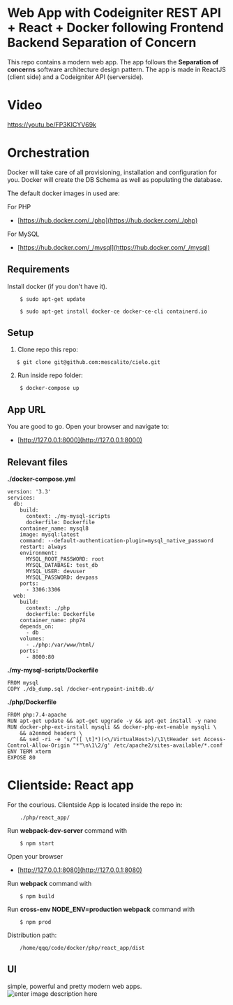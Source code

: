 # Web App with Codeigniter REST API + React + Docker following Frontend Backend Separation of Concern
This repo contains a modern web app.
The app follows the **Separation of concerns** software architecture design pattern.
The app is made in ReactJS (client side) and a Codeigniter API (serverside).

# Video
https://youtu.be/FP3KICYV69k

# Orchestration
Docker will take care of all provisioning, installation and configuration for you.
Docker will create the DB Schema as well as populating the database.

The default docker images in used are:

For PHP

 - [https://hub.docker.com/_/php](https://hub.docker.com/_/php)

For MySQL

 - [https://hub.docker.com/_/mysql](https://hub.docker.com/_/mysql)

## Requirements
Install docker (if you don't have it).
```
    $ sudo apt-get update
```
```
	$ sudo apt-get install docker-ce docker-ce-cli containerd.io
```
## Setup
 1. Clone repo this repo:
```
   $ git clone git@github.com:mescalito/cielo.git
```
 2. Run inside repo folder:
```
    $ docker-compose up
```
## App URL
You are good to go. Open your browser and navigate to:
 - [http://127.0.0.1:8000](http://127.0.0.1:8000)
## Relevant files
**./docker-compose.yml**
```
version: '3.3'
services:
  db:
    build:
      context: ./my-mysql-scripts
      dockerfile: Dockerfile 
    container_name: mysql8
    image: mysql:latest
    command: --default-authentication-plugin=mysql_native_password
    restart: always
    environment:
      MYSQL_ROOT_PASSWORD: root
      MYSQL_DATABASE: test_db
      MYSQL_USER: devuser
      MYSQL_PASSWORD: devpass
    ports:
      - 3306:3306
  web:
    build:
      context: ./php
      dockerfile: Dockerfile 
    container_name: php74
    depends_on: 
      - db
    volumes:
      - ./php:/var/www/html/
    ports: 
      - 8000:80
```
**./my-mysql-scripts/Dockerfile**
```
FROM mysql
COPY ./db_dump.sql /docker-entrypoint-initdb.d/
```
**./php/Dockerfile**
```
FROM php:7.4-apache
RUN apt-get update && apt-get upgrade -y && apt-get install -y nano
RUN docker-php-ext-install mysqli && docker-php-ext-enable mysqli \
    && a2enmod headers \
    && sed -ri -e 's/^([ \t]*)(<\/VirtualHost>)/\1\tHeader set Access-Control-Allow-Origin "*"\n\1\2/g' /etc/apache2/sites-available/*.conf
ENV TERM xterm
EXPOSE 80
```
# Clientside: React app
For the courious. Clientside App is located inside the repo in:
```
    ./php/react_app/
```
Run **webpack-dev-server** command with
```
    $ npm start
```
Open your browser
- [http://127.0.0.1:8080](http://127.0.0.1:8080)


Run **webpack** command with
```
    $ npm build
```
Run **cross-env NODE_ENV=production webpack** command with
```
    $ npm prod
```
Distribution path:
```
    /home/qqq/code/docker/php/react_app/dist
```
## UI
simple, powerful and pretty modern web apps.
![enter image description here](https://lh6.googleusercontent.com/nqQXo58SDk2NVLoWmhXczW4SQoUaDzTVrWMQgshhOouGIVF6XbqUYSNp5_lHCMj-MXrG2H6Wls7BWg=w2425-h1353-rw)
